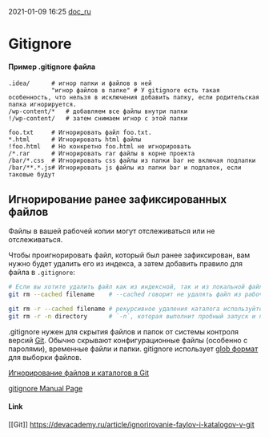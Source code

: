 2021-01-09 16:25
[doc_ru](https://routerus.com/gitignore-ignoring-files-in-git/)
# Gitignore

#### Пример .gitignore файла
```shell
.idea/		# игнор папки и файлов в ней
			"игнор файлов в папке" # У gitignore есть такая особенность, что нельзя в исключения добавить папку, если родительская папка игнорируется.
/wp-content/*	# добавляем все файлы внутри папки
!/wp-content/	# затем снимаем игнор с этой папки
			
foo.txt		# Игнорировать файл foo.txt.
*.html		# Игнорировать html файлы
!foo.html	# Но конкретно foo.html не игнорировать
/*.rar		# Игнорировать rar файлы в корне проекта
/bar/*.css	# Игнорировать css файлы из папки bar не включая подпапки
/bar/**.*.js# Игнорировать js файлы из папки bar и подпапок, если таковые будут
```
## Игнорирование ранее зафиксированных файлов

Файлы в вашей рабочей копии могут отслеживаться или не отслеживаться.

Чтобы проигнорировать файл, который был ранее зафиксирован, вам нужно будет удалить его из индекса, а затем добавить правило для файла в `.gitignore`:

```bash
# Если вы хотите удалить файл как из индексной, так и из локальной файловой системы, опустите опцию `--cached`.
git rm --cached filename 	# --cached говорит не удалять файл из рабочего дерева, а только удалять его из индекса

git rm -r --cached filename # рекурсивное удаления каталога используйте параметр `-r`:
git rm -r -n directory		# `-n`, которая выполнит пробный запуск и покажет, какие файлы будут удалены:
```
.gitignore нужен для скрытия файлов и папок от системы контроля версий [Git](http://tyapk.ru/blog/post/learning-git). Обычно скрывают конфигурационные файлы (особенно с паролями), временные файли и папки. gitignore использует [glob формат](https://www.wikiwand.com/en/Glob_(programming)) для выборки файлов.

[ Игнорирование файлов и каталогов в Git](https://andreyex.ru/linux/ignorirovanie-fajlov-i-katalogov-v-git-gitignore/)

[gitignore Manual Page](https://www.kernel.org/pub/software/scm/git/docs/gitignore.html)

#### Link
[[Git]]
https://devacademy.ru/article/ignorirovanie-faylov-i-katalogov-v-git 
